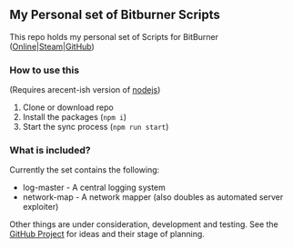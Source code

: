## My Personal set of Bitburner Scripts

This repo holds my personal set of Scripts for BitBurner ([Online](https://bitburner-official.github.io)|[Steam](https://store.steampowered.com/app/1812820/Bitburner/)|[GitHub](https://github.com/bitburner-official/bitburner-src))

### How to use this
(Requires arecent-ish version of [nodejs](https://www.nodejs.org))

1. Clone or download repo
2. Install the packages (`npm i`)
3. Start the sync process (`npm run start`)

### What is included?

Currently the set contains the following:
* log-master - A central logging system
* network-map - A network mapper (also doubles as automated server exploiter)

Other things are under consideration, development and testing. See the [GitHub Project](https://github.com/users/Nebelherr23/projects/1) for ideas and their stage of planning.
